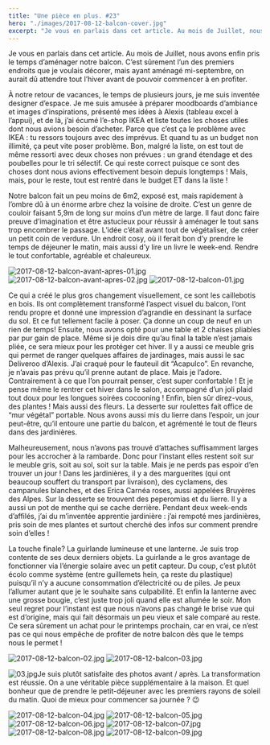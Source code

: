 ```yaml
---
title: "Une pièce en plus. #23"
hero: "./images/2017-08-12-balcon-cover.jpg"
excerpt: "Je vous en parlais dans cet article. Au mois de Juillet, nous avons enfin pris le temps d’aménager notre balcon. C’est sûrement l’un des premiers endroits que je voulais décorer, mais ayant aménagé mi-septembre, on aurait dû attendre tout l’hiver avant de pouvoir commencer à en profiter. À notre retour de vacances, le temps de"
---
```

Je vous en parlais dans cet article. Au mois de Juillet, nous avons enfin pris le temps d’aménager notre balcon. C’est sûrement l’un des premiers endroits que je voulais décorer, mais ayant aménagé mi-septembre, on aurait dû attendre tout l’hiver avant de pouvoir commencer à en profiter.

À notre retour de vacances, le temps de plusieurs jours, je me suis inventée designer d’espace. Je me suis amusée à préparer moodboards d’ambiance et images d’inspirations, présenté mes idées à Alexis (tableau excel à l’appui), et de là, j’ai écumé l’e-shop IKEA et liste toutes les choses utiles dont nous avions besoin d’acheter. Parce que c’est ça le problème avec IKEA : tu ressors toujours avec des imprévus. Et quand tu as un budget non illimité, ça peut vite poser problème. Bon, malgré la liste, on est tout de même ressorti avec deux choses non prévues : un grand étendage et des poubelles pour le tri sélectif. Ce qui reste correct puisque ce sont des choses dont nous avions effectivement besoin depuis longtemps ! Mais, mais, pour le reste, tout est rentré dans le budget ET dans la liste !

Notre balcon fait un peu moins de 6m2, exposé est, mais rapidement à l’ombre dû à un énorme arbre chez la voisine de droite. C’est un genre de couloir faisant 5,9m de long sur moins d’un mètre de large. Il faut donc faire preuve d’imagination et être astucieux pour réussir à aménager le tout sans trop encombrer le passage. L’idée c’était avant tout de végétaliser, de créer un petit coin de verdure. Un endroit cosy, où il ferait bon d’y prendre le temps de déjeuner le matin, mais aussi d’y lire un livre le week-end. Rendre le tout confortable, agréable et chaleureux.

<div class="gallery">
<img alt="2017-08-12-balcon-avant-apres-01.jpg" src="./images/2017-08-12-balcon-avant-apres-01.jpg">
<img alt="2017-08-12-balcon-avant-apres-02.jpg" src="./images/2017-08-12-balcon-avant-apres-02.jpg">
<img alt="2017-08-12-balcon-01.jpg" src="./images/2017-08-12-balcon-01.jpg">
</div>

Ce qui a créé le plus gros changement visuellement, ce sont les caillebotis en bois. Ils ont complètement transformé l’aspect visuel du balcon, l’ont rendu propre et donné une impression d’agrandie en dessinant la surface du sol. Et ce fut tellement facile à poser. Ça donne un coup de neuf en un rien de temps! Ensuite, nous avons opté pour une table et 2 chaises pliables par pur gain de place. Même si je dois dire qu’au final la table n’est jamais pliée, ce sera mieux pour les protéger cet hiver. Il y a aussi ce meuble gris qui permet de ranger quelques affaires de jardinages, mais aussi le sac Deliveroo d’Alexis. J’ai craqué pour le fauteuil dit “Acapulco”. En revanche, je n’avais pas prévu qu’il prenne autant de place. Mais je l’adore. Contrairement à ce que l’on pourrait penser, c’est super confortable ! Et je pense même le rentrer cet hiver dans le salon, accompagné d’un joli plaid tout doux pour les longues soirées cocooning ! Enfin, bien sûr direz-vous, des plantes ! Mais aussi des fleurs. La desserte sur roulettes fait office de “mur végétal” portable. Nous avons aussi mis du lierre dans l’espoir, un jour peut-être, qu’il entoure une partie du balcon, et agrémenté le tout de fleurs dans des jardinières.

Malheureusement, nous n’avons pas trouvé d’attaches suffisamment larges pour les accrocher à la rambarde. Donc pour l’instant elles restent soit sur le meuble gris, soit au sol, soit sur la table. Mais je ne perds pas espoir d’en trouver un jour ! Dans les jardinières, il y a des marguerites (qui ont beaucoup souffert du transport par livraison), des cyclamens, des campanules blanches, et des Erica Carnéa roses, aussi appelées Bruyères des Alpes. Sur la desserte se trouvent des peperomias et du lierre. Il y a aussi un pot de menthe qui se cache derrière. Pendant deux week-ends d’affilés, j’ai du m’inventée apprentie jardinière : j’ai rempoté mes jardinières, pris soin de mes plantes et surtout cherché des infos sur comment prendre soin d’elles !

La touche finale? La guirlande lumineuse et une lanterne. Je suis trop contente de ses deux derniers objets. La guirlande a le gros avantage de fonctionner via l’énergie solaire avec un petit capteur. Du coup, c’est plutôt écolo comme système (entre guillemets hein, ça reste du plastique) puisqu’il n’y a aucune consommation d’électricité ou de piles. Je peux l’allumer autant que je le souhaite sans culpabilité. Et enfin la lanterne avec une grosse bougie, c’est juste trop joli quand elle est allumée le soir. Mon seul regret pour l’instant est que nous n’avons pas changé le brise vue qui est d’origine, mais qui fait désormais un peu vieux et sale comparé au reste. Ce sera sûrement un achat pour le printemps prochain, car en vrai, ce n’est pas ce qui nous empêche de profiter de notre balcon dès que le temps nous le permet !

<div class="gallery">
<img alt="2017-08-12-balcon-02.jpg" src="./images/2017-08-12-balcon-02.jpg">
<img alt="2017-08-12-balcon-03.jpg" src="./images/2017-08-12-balcon-03.jpg">
</div>

<img alt="03.jpg" src="./images/03.jpg">Je suis plutôt satisfaite des photos avant / après. La transformation est réussie. On a une véritable pièce supplémentaire à la maison. Et quel bonheur que de prendre le petit-déjeuner avec les premiers rayons de soleil du matin. Quoi de mieux pour commencer sa journée ? 😉

<div class="gallery">
<img alt="2017-08-12-balcon-04.jpg" src="./images/2017-08-12-balcon-04.jpg">
<img alt="2017-08-12-balcon-05.jpg" src="./images/2017-08-12-balcon-05.jpg">
<img alt="2017-08-12-balcon-06.jpg" src="./images/2017-08-12-balcon-06.jpg">
<img alt="2017-08-12-balcon-07.jpg" src="./images/2017-08-12-balcon-07.jpg">
<img alt="2017-08-12-balcon-08.jpg" src="./images/2017-08-12-balcon-08.jpg">
<img alt="2017-08-12-balcon-09.jpg" src="./images/2017-08-12-balcon-09.jpg">
</div>

